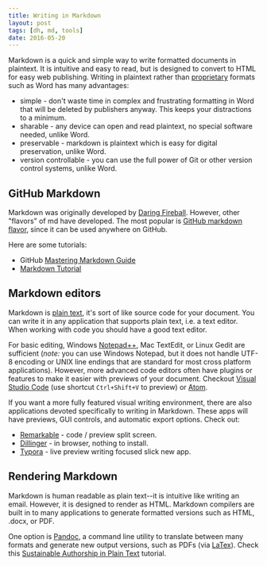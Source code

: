 ```yaml
---
title: Writing in Markdown
layout: post
tags: [dh, md, tools]
date: 2016-05-20
---
```


Markdown is a quick and simple way to write formatted documents in plaintext.
It is intuitive and easy to read, but is designed to convert to HTML for easy web publishing.
Writing in plaintext rather than [proprietary](https://www.gnu.org/proprietary/proprietary.en.html) formats such as Word has many advantages:

- simple - don't waste time in complex and frustrating formatting in Word that will be deleted by publishers anyway. This keeps your distractions to a minimum.
- sharable - any device can open and read plaintext, no special software needed, unlike Word.
- preservable - markdown is plaintext which is easy for digital preservation, unlike Word.
- version controllable - you can use the full power of Git or other version control systems, unlike Word.

## GitHub Markdown 

Markdown was originally developed by [Daring Fireball](https://daringfireball.net/projects/markdown/).
However, other "flavors" of md have developed. 
The most popular is [GitHub markdown flavor](https://help.github.com/articles/basic-writing-and-formatting-syntax/), since it can be used anywhere on GitHub.

Here are some tutorials:

- GitHub [Mastering Markdown Guide](https://guides.github.com/features/mastering-markdown/)
- [Markdown Tutorial](http://www.markdowntutorial.com/)

## Markdown editors

Markdown is [plain text](https://en.wikipedia.org/wiki/Plain_text), it's sort of like source code for your document. 
You can write it in any application that supports plain text, i.e. a text editor.
When working with code you should have a good text editor. 
 
For basic editing, Windows [Notepad++](https://notepad-plus-plus.org/), Mac TextEdit, or Linux Gedit are sufficient (*note:* you can use Windows Notepad, but it does not handle UTF-8 encoding or UNIX line endings that are standard for most cross platform applications).
However, more advanced code editors often have plugins or features to make it easier with previews of your document.
Checkout [Visual Studio Code](https://code.visualstudio.com/) (use shortcut `Ctrl+Shift+V` to preview) or [Atom](https://atom.io/).

If you want a more fully featured visual writing environment, there are also applications devoted specifically to writing in Markdown. 
These apps will have previews, GUI controls, and automatic export options. 
Check out:
 
- [Remarkable](https://remarkableapp.github.io/index.html) - code / preview split screen.
- [Dillinger](http://dillinger.io/) - in browser, nothing to install.
- [Typora](https://www.typora.io/) - live preview writing focused slick new app.

## Rendering Markdown

Markdown is human readable as plain text--it is intuitive like writing an email. 
However, it is designed to render as HTML. 
Markdown compilers are built in to many applications to generate formatted versions such as HTML, .docx, or PDF.

One option is [Pandoc](http://pandoc.org/), a command line utility to translate between many formats and generate new output versions, such as PDFs (via [LaTex](https://www.latex-project.org/about/)). 
Check this [Sustainable Authorship in Plain Text](http://programminghistorian.org/lessons/sustainable-authorship-in-plain-text-using-pandoc-and-markdown) tutorial.
